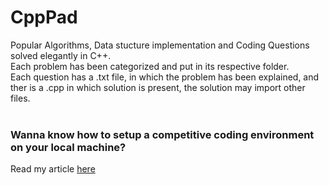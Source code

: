 # CppPad
Popular Algorithms, Data stucture implementation and Coding Questions solved elegantly in C++.<br>
Each problem has been categorized and put in its respective folder.<br>
Each question has a .txt file, in which the problem has been explained,
and ther is a .cpp in which solution is present, the solution may import other files.<br><br>
### Wanna know how to setup a competitive coding environment on your local machine?
Read my article [here](https://medium.com/@mhimanshu712/configure-sublime-text-for-competitive-coding-ecac64a46f48?source=friends_link&sk=01f4155958bedf2e98202bbaefa0fa74)

